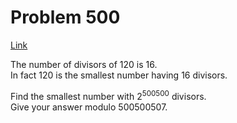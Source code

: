 # Problem 500

[Link](https://projecteuler.net/problem=500)

The number of divisors of $120$ is $16$.  
In fact $120$ is the smallest number having $16$ divisors. 

Find the smallest number with $2^{500500}$ divisors.  
Give your answer modulo $500500507$.